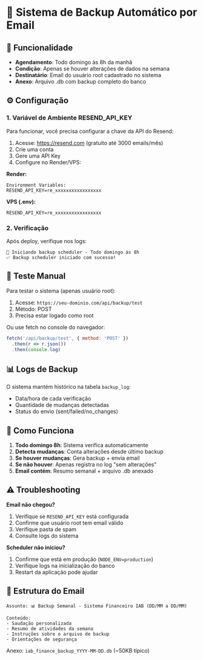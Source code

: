 # 📧 Sistema de Backup Automático por Email

## 🎯 Funcionalidade
- **Agendamento**: Todo domingo às 8h da manhã
- **Condição**: Apenas se houver alterações de dados na semana
- **Destinatário**: Email do usuário root cadastrado no sistema
- **Anexo**: Arquivo .db com backup completo do banco

## ⚙️ Configuração

### 1. **Variável de Ambiente RESEND_API_KEY**

Para funcionar, você precisa configurar a chave da API do Resend:

1. Acesse: https://resend.com (gratuito até 3000 emails/mês)
2. Crie uma conta
3. Gere uma API Key
4. Configure no Render/VPS:

**Render:**
```
Environment Variables:
RESEND_API_KEY=re_xxxxxxxxxxxxxxxxx
```

**VPS (.env):**
```
RESEND_API_KEY=re_xxxxxxxxxxxxxxxxx
```

### 2. **Verificação**

Após deploy, verifique nos logs:
```
📅 Iniciando backup scheduler - Todo domingo às 8h
✅ Backup scheduler iniciado com sucesso!
```

## 🧪 Teste Manual

Para testar o sistema (apenas usuário root):

1. Acesse: `https://seu-dominio.com/api/backup/test`
2. Método: POST
3. Precisa estar logado como root

Ou use fetch no console do navegador:
```javascript
fetch('/api/backup/test', { method: 'POST' })
  .then(r => r.json())
  .then(console.log)
```

## 📊 Logs de Backup

O sistema mantém histórico na tabela `backup_log`:
- Data/hora de cada verificação
- Quantidade de mudanças detectadas
- Status do envio (sent/failed/no_changes)

## 🔧 Como Funciona

1. **Todo domingo 8h**: Sistema verifica automaticamente
2. **Detecta mudanças**: Conta alterações desde último backup
3. **Se houver mudanças**: Gera backup + envia email
4. **Se não houver**: Apenas registra no log "sem alterações"
5. **Email contém**: Resumo semanal + arquivo .db anexado

## ⚠️ Troubleshooting

**Email não chegou?**
1. Verifique se `RESEND_API_KEY` está configurada
2. Confirme que usuário root tem email válido
3. Verifique pasta de spam
4. Consulte logs do sistema

**Scheduler não iniciou?**
1. Confirme que está em produção (`NODE_ENV=production`)
2. Verifique logs na inicialização do banco
3. Restart da aplicação pode ajudar

## 📝 Estrutura do Email

```
Assunto: 📊 Backup Semanal - Sistema Financeiro IAB (DD/MM a DD/MM)

Conteúdo:
- Saudação personalizada
- Resumo de atividades da semana  
- Instruções sobre o arquivo de backup
- Orientações de segurança
```

Anexo: `iab_finance_backup_YYYY-MM-DD.db` (~50KB típico)